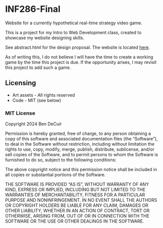 # INF286-Final

Website for a currently hypothetical real-time strategy video game.

This is a project for my Intro to Web Development class, created to showcase my website designing skills.

See abstract.html for the design proposal. The website is located [here](https://bdecuir.github.io/INF286-Final/site/index.html).

As of writing this, I do not believe I will have the time to create a working game by the time this project is due. If the opportunity arises, I may revisit this project to add such a game.

## Licensing

* Art assets - All rights reserved
* Code - MIT (see below)

### MIT License
Copyright 2024 Ben DeCuir

Permission is hereby granted, free of charge, to any person obtaining a copy of this software and associated documentation files (the “Software”), to deal in the Software without restriction, including without limitation the rights to use, copy, modify, merge, publish, distribute, sublicense, and/or sell copies of the Software, and to permit persons to whom the Software is furnished to do so, subject to the following conditions:

The above copyright notice and this permission notice shall be included in all copies or substantial portions of the Software.

THE SOFTWARE IS PROVIDED “AS IS”, WITHOUT WARRANTY OF ANY KIND, EXPRESS OR IMPLIED, INCLUDING BUT NOT LIMITED TO THE WARRANTIES OF MERCHANTABILITY, FITNESS FOR A PARTICULAR PURPOSE AND NONINFRINGEMENT. IN NO EVENT SHALL THE AUTHORS OR COPYRIGHT HOLDERS BE LIABLE FOR ANY CLAIM, DAMAGES OR OTHER LIABILITY, WHETHER IN AN ACTION OF CONTRACT, TORT OR OTHERWISE, ARISING FROM, OUT OF OR IN CONNECTION WITH THE SOFTWARE OR THE USE OR OTHER DEALINGS IN THE SOFTWARE.
